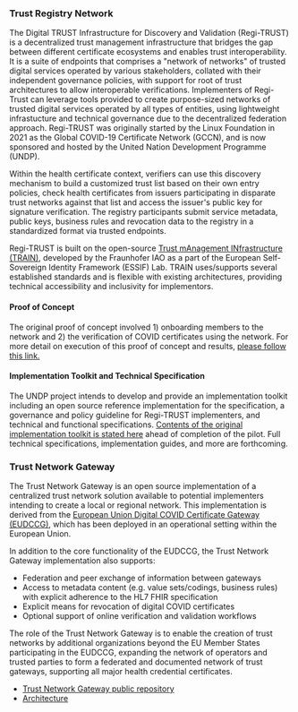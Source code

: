 ### Trust Registry Network

The Digital TRUST Infrastructure for Discovery and Validation (Regi-TRUST) is a decentralized trust management infrastructure that bridges the gap between different certificate ecosystems and enables trust interoperability. It is a suite of endpoints that comprises a "network of networks" of trusted digital services operated by various stakeholders, collated with their independent governance policies, with support for root of trust architectures to allow interoperable verifications. Implementers of Regi-Trust can leverage tools provided to create purpose-sized networks of trusted digital services operated by all types of entities, using lightweight infrastucture and technical governance due to the decentralized federation approach. Regi-TRUST was originally started by the Linux Foundation in 2021 as the Global COVID-19 Certificate Network (GCCN), and is now sponsored and hosted by the United Nation Development Programme (UNDP). 

Within the health certificate context, verifiers can use this discovery mechanism to build a customized trust list based on their own entry policies, check health certificates from issuers participating in disparate trust networks against that list and access the issuer's public key for signature verification. The registry participants submit  service metadata, public keys, business rules and revocation data to the registry in a standardized format via trusted endpoints.

Regi-TRUST is built on the open-source [Trust mAnagement INfrastructure (TRAIN)](https://gitlab.grnet.gr/essif-lab/infrastructure/fraunhofer/train_project_summary), developed by the Fraunhofer IAO as a part of the European Self-Sovereign Identity Framework (ESSIF) Lab. TRAIN uses/supports several established standards and is flexible with existing architectures, providing technical accessibility and inclusivity for implementors. 

#### Proof of Concept

The original proof of concept involved 1) onboarding members to the network and 2) the verification of COVID certificates using the network. For more detail on execution of this proof of concept and results, [please follow this link.](https://www.lfph.io/2022/04/19/lfph-completes-the-proof-of-concept-of-its-gccn-trust-registry-network/)

#### Implementation Toolkit and Technical Specification

The UNDP project intends to develop and provide an implementation toolkit including an open source reference implementation for the specification, a governance and policy guideline for Regi-TRUST implementers, and technical and functional specifications. [Contents of the original implementation toolkit is stated here](https://www.lfph.io/2021/06/08/gccn/) ahead of completion of the pilot. Full technical specifications, implementation guides, and more are forthcoming.

### Trust Network Gateway

The Trust Network Gateway is an open source implementation of a centralized trust network solution available to potential implementers intending to create a local or regional network. This implementation is derived from the [European Union Digital COVID Certificate Gateway (EUDCCG)](https://github.com/ehn-dcc-development/eu-dcc-overview), which has been deployed in an operational setting within the European Union.

In addition to the core functionality of the EUDCCG, the Trust Network Gateway implementation also supports:
-	Federation and peer exchange of information between gateways
-	Access to metadata content (e.g. value sets/codings, business rules) with explicit adherence to the HL7 FHIR specification
-	Explicit means for revocation of digital COVID certificates
-	Optional support of online verification and validation workflows

The role of the Trust Network Gateway is to enable the creation of trust networks by additional
organizations beyond the EU Member States participating in the EUDCCG,
expanding the network of operators and trusted parties to form a federated and
documented network of trust gateways, supporting all major health credential certificates.

-	[Trust Network Gateway public repository](https://github.com/WorldHealthOrganization/ddcc-gateway)
-	[Architecture](./trust_gateway_architecture.html)

